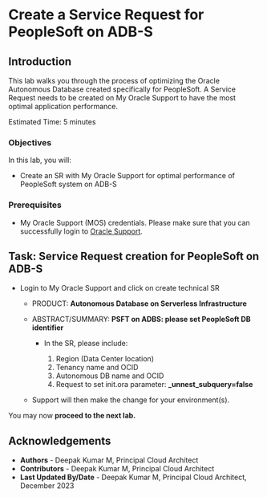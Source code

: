 # Create a Service Request for PeopleSoft on ADB-S

## Introduction

This lab walks you through the process of optimizing the Oracle Autonomous Database created specifically for PeopleSoft. A Service Request needs to be created on My Oracle Support to have the most optimal application performance. 
 
Estimated Time: 5 minutes

### Objectives
In this lab, you will:
* Create an SR with My Oracle Support for optimal performance of PeopleSoft system on ADB-S

### Prerequisites
* My Oracle Support (MOS) credentials. Please make sure that you can successfully login to [Oracle Support](https://support.oracle.com). 

## Task: Service Request creation for PeopleSoft on ADB-S

- Login to My Oracle Support and click on create technical SR
 
     - PRODUCT: **Autonomous Database on Serverless Infrastructure** 
     * ABSTRACT/SUMMARY: **PSFT on ADBS: please set PeopleSoft DB identifier**
        
        * In the SR, please include:
           
           1. Region (Data Center location) 
           2. Tenancy name and OCID 
           3. Autonomous DB name and OCID 
           4. Request to set init.ora parameter: **\_unnest\_subquery=false** 

        
    * Support will then make the change for your environment(s).



You may now **proceed to the next lab.**


## Acknowledgements
* **Authors** - Deepak Kumar M, Principal Cloud Architect
* **Contributors** - Deepak Kumar M, Principal Cloud Architect
* **Last Updated By/Date** - Deepak Kumar M, Principal Cloud Architect, December 2023




